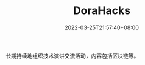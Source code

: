 ﻿---
weight: 
title: "DoraHacks"
description: "长期持续地组织技术演讲交流活动，内容包括区块链等"
date: 2022-03-25T21:57:40+08:00
lastmod: 2022-03-25T16:45:40+08:00
draft: false
authors: ["Metabd"]
featuredImage: "dorahacks.jpg"
link: ""
tags: ["元宇宙社区","DoraHacks"]
categories: ["navigation"]
navigation: ["元宇宙社区"]
lightgallery: true
toc: true
pinned: false
recommend: false
recommend1: false
---
长期持续地组织技术演讲交流活动，内容包括区块链等。
